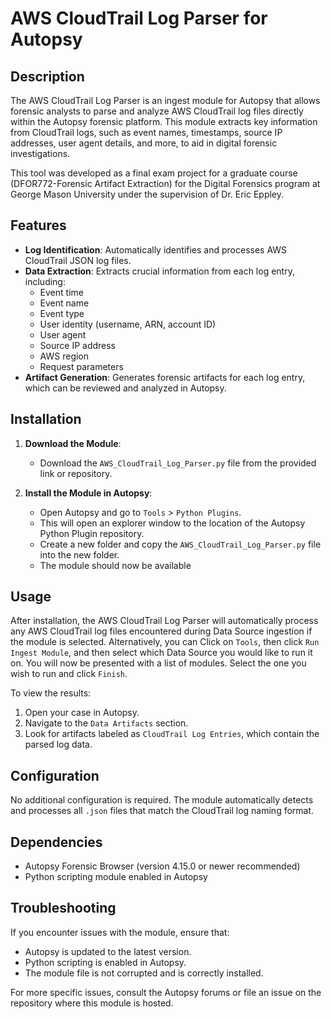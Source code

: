 
# AWS CloudTrail Log Parser for Autopsy

## Description
The AWS CloudTrail Log Parser is an ingest module for Autopsy that allows forensic analysts to parse and analyze AWS CloudTrail log files directly within the Autopsy forensic platform. This module extracts key information from CloudTrail logs, such as event names, timestamps, source IP addresses, user agent details, and more, to aid in digital forensic investigations.

This tool was developed as a final exam project for a graduate course (DFOR772-Forensic Artifact Extraction) for the Digital Forensics program at George Mason University under the supervision of Dr. Eric Eppley.

## Features
- **Log Identification**: Automatically identifies and processes AWS CloudTrail JSON log files.
- **Data Extraction**: Extracts crucial information from each log entry, including:
  - Event time
  - Event name
  - Event type
  - User identity (username, ARN, account ID)
  - User agent
  - Source IP address
  - AWS region
  - Request parameters
- **Artifact Generation**: Generates forensic artifacts for each log entry, which can be reviewed and analyzed in Autopsy.

## Installation

1. **Download the Module**:
   - Download the `AWS_CloudTrail_Log_Parser.py` file from the provided link or repository.

2. **Install the Module in Autopsy**:
   - Open Autopsy and go to `Tools` > `Python Plugins`.
   - This will open an explorer window to the location of the Autopsy Python Plugin repository.
   - Create a new folder and copy the `AWS_CloudTrail_Log_Parser.py` file into the new folder.
   - The module should now be available 

## Usage
After installation, the AWS CloudTrail Log Parser will automatically process any AWS CloudTrail log files encountered during Data Source ingestion if the module is selected. Alternatively, you can Click on `Tools`, then click `Run Ingest Module`, and then select which Data Source you would like to run it on. You will now be presented with a list of modules. Select the one you wish to run and click `Finish`.

To view the results:
1. Open your case in Autopsy.
2. Navigate to the `Data Artifacts` section.
3. Look for artifacts labeled as `CloudTrail Log Entries`, which contain the parsed log data.

## Configuration
No additional configuration is required. The module automatically detects and processes all `.json` files that match the CloudTrail log naming format.

## Dependencies
- Autopsy Forensic Browser (version 4.15.0 or newer recommended)
- Python scripting module enabled in Autopsy

## Troubleshooting
If you encounter issues with the module, ensure that:
- Autopsy is updated to the latest version.
- Python scripting is enabled in Autopsy.
- The module file is not corrupted and is correctly installed.

For more specific issues, consult the Autopsy forums or file an issue on the repository where this module is hosted.


